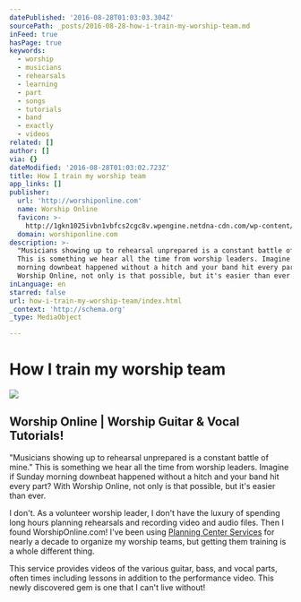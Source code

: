 ```yaml
---
datePublished: '2016-08-28T01:03:03.304Z'
sourcePath: _posts/2016-08-28-how-i-train-my-worship-team.md
inFeed: true
hasPage: true
keywords:
  - worship
  - musicians
  - rehearsals
  - learning
  - part
  - songs
  - tutorials
  - band
  - exactly
  - videos
related: []
author: []
via: {}
dateModified: '2016-08-28T01:03:02.723Z'
title: How I train my worship team
app_links: []
publisher:
  url: 'http://worshiponline.com'
  name: Worship Online
  favicon: >-
    http://1gkn1025ivbn1vbfcs2cgc8v.wpengine.netdna-cdn.com/wp-content/themes/Paradox/assets/images/favicon.png
  domain: worshiponline.com
description: >-
  "Musicians showing up to rehearsal unprepared is a constant battle of mine."
  This is something we hear all the time from worship leaders. Imagine if Sunday
  morning downbeat happened without a hitch and your band hit every part? With
  Worship Online, not only is that possible, but it's easier than ever.
inLanguage: en
starred: false
url: how-i-train-my-worship-team/index.html
_context: 'http://schema.org'
_type: MediaObject

---
```

# How I train my worship team

<article style=""><img src="https://s3-us-west-2.amazonaws.com/the-grid-img/p/0316db93b7d18c025174a7283d35cea8b3734070.png" /><h1>Worship Online | Worship Guitar &amp; Vocal Tutorials!</h1><p>"Musicians showing up to rehearsal unprepared is a constant battle of mine." This is something we hear all the time from worship leaders. Imagine if Sunday morning downbeat happened without a hitch and your band hit every part? With Worship Online, not only is that possible, but it's easier than ever.</p></article>

I don't. As a volunteer worship leader, I don't have the luxury of spending long hours planning rehearsals and recording video and audio files. Then I found WorshipOnline.com! I've been using [Planning Center Services][0] for nearly a decade to organize my worship teams, but getting them training is a whole different thing.

This service provides videos of the various guitar, bass, and vocal parts, often times including lessons in addition to the performance video. This newly discovered gem is one that I can't live without!

[0]: https://planning.center/services/ "Planning Center Services"